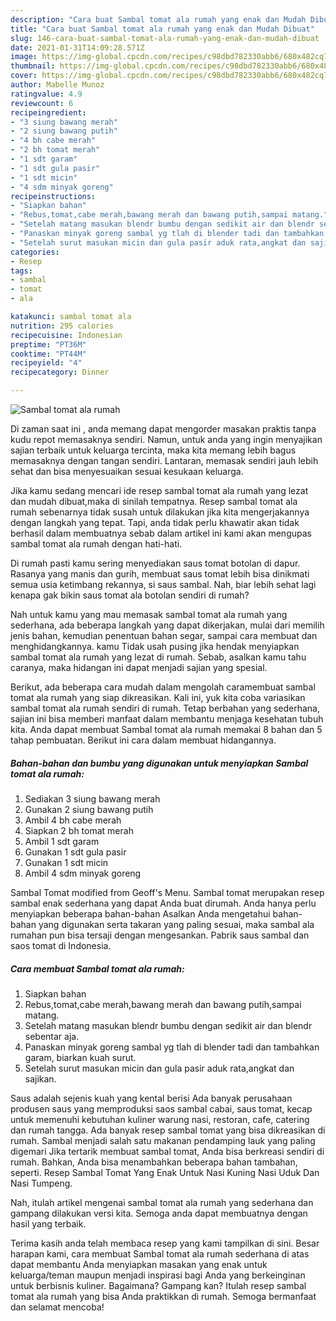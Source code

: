 ```yaml
---
description: "Cara buat Sambal tomat ala rumah yang enak dan Mudah Dibuat"
title: "Cara buat Sambal tomat ala rumah yang enak dan Mudah Dibuat"
slug: 146-cara-buat-sambal-tomat-ala-rumah-yang-enak-dan-mudah-dibuat
date: 2021-01-31T14:09:28.571Z
image: https://img-global.cpcdn.com/recipes/c98dbd782330abb6/680x482cq70/sambal-tomat-ala-rumah-foto-resep-utama.jpg
thumbnail: https://img-global.cpcdn.com/recipes/c98dbd782330abb6/680x482cq70/sambal-tomat-ala-rumah-foto-resep-utama.jpg
cover: https://img-global.cpcdn.com/recipes/c98dbd782330abb6/680x482cq70/sambal-tomat-ala-rumah-foto-resep-utama.jpg
author: Mabelle Munoz
ratingvalue: 4.9
reviewcount: 6
recipeingredient:
- "3 siung bawang merah"
- "2 siung bawang putih"
- "4 bh cabe merah"
- "2 bh tomat merah"
- "1 sdt garam"
- "1 sdt gula pasir"
- "1 sdt micin"
- "4 sdm minyak goreng"
recipeinstructions:
- "Siapkan bahan"
- "Rebus,tomat,cabe merah,bawang merah dan bawang putih,sampai matang."
- "Setelah matang masukan blendr bumbu dengan sedikit air dan blendr sebentar aja."
- "Panaskan minyak goreng sambal yg tlah di blender tadi dan tambahkan garam, biarkan kuah surut."
- "Setelah surut masukan micin dan gula pasir aduk rata,angkat dan sajikan."
categories:
- Resep
tags:
- sambal
- tomat
- ala

katakunci: sambal tomat ala 
nutrition: 295 calories
recipecuisine: Indonesian
preptime: "PT36M"
cooktime: "PT44M"
recipeyield: "4"
recipecategory: Dinner

---
```



![Sambal tomat ala rumah](https://img-global.cpcdn.com/recipes/c98dbd782330abb6/680x482cq70/sambal-tomat-ala-rumah-foto-resep-utama.jpg)

Di zaman  saat ini , anda memang dapat mengorder masakan praktis tanpa kudu repot memasaknya sendiri. Namun, untuk anda yang ingin menyajikan sajian terbaik untuk keluarga tercinta, maka kita memang lebih bagus memasaknya dengan tangan sendiri. Lantaran, memasak sendiri jauh lebih sehat dan bisa menyesuaikan sesuai kesukaan keluarga.

Jika kamu sedang mencari ide resep sambal tomat ala rumah yang lezat dan mudah dibuat,maka di sinilah tempatnya. Resep sambal tomat ala rumah  sebenarnya tidak susah untuk dilakukan jika kita mengerjakannya dengan langkah yang tepat. Tapi, anda tidak perlu khawatir akan tidak berhasil dalam membuatnya 
sebab dalam artikel ini kami akan mengupas sambal tomat ala rumah dengan hati-hati.  

Di rumah pasti kamu sering menyediakan saus tomat botolan di dapur. Rasanya yang manis dan gurih, membuat saus tomat lebih bisa dinikmati semua usia ketimbang rekannya, si saus sambal. Nah, biar lebih sehat lagi kenapa gak bikin saus tomat ala botolan sendiri di rumah?

Nah untuk kamu yang mau memasak sambal tomat ala rumah yang sederhana, ada beberapa langkah yang dapat dikerjakan, mulai dari memilih jenis bahan, kemudian penentuan bahan segar, sampai cara membuat dan menghidangkannya. kamu Tidak usah pusing jika hendak menyiapkan sambal tomat ala rumah yang lezat di rumah. Sebab, asalkan kamu  tahu caranya, maka hidangan ini dapat menjadi sajian yang spesial.

Berikut, ada beberapa cara mudah dalam mengolah caramembuat sambal tomat ala rumah yang siap dikreasikan. Kali ini, yuk kita coba variasikan sambal tomat ala rumah sendiri di rumah. Tetap berbahan yang sederhana, sajian ini bisa memberi manfaat dalam membantu menjaga kesehatan tubuh kita. Anda dapat membuat Sambal tomat ala rumah memakai 8 bahan dan 5 tahap pembuatan. Berikut ini cara dalam membuat hidangannya.

<!--inarticleads1-->

##### Bahan-bahan dan bumbu yang digunakan untuk menyiapkan Sambal tomat ala rumah:

1. Sediakan 3 siung bawang merah
1. Gunakan 2 siung bawang putih
1. Ambil 4 bh cabe merah
1. Siapkan 2 bh tomat merah
1. Ambil 1 sdt garam
1. Gunakan 1 sdt gula pasir
1. Gunakan 1 sdt micin
1. Ambil 4 sdm minyak goreng


Sambal Tomat modified from Geoff&#39;s Menu. Sambal tomat merupakan resep sambal enak sederhana yang dapat Anda buat dirumah. Anda hanya perlu menyiapkan beberapa bahan-bahan Asalkan Anda mengetahui bahan-bahan yang digunakan serta takaran yang paling sesuai, maka sambal ala rumahan pun bisa tersaji dengan mengesankan. Pabrik saus sambal dan saos tomat di Indonesia. 

<!--inarticleads2-->

##### Cara membuat Sambal tomat ala rumah:

1. Siapkan bahan
1. Rebus,tomat,cabe merah,bawang merah dan bawang putih,sampai matang.
1. Setelah matang masukan blendr bumbu dengan sedikit air dan blendr sebentar aja.
1. Panaskan minyak goreng sambal yg tlah di blender tadi dan tambahkan garam, biarkan kuah surut.
1. Setelah surut masukan micin dan gula pasir aduk rata,angkat dan sajikan.


Saus adalah sejenis kuah yang kental berisi Ada banyak perusahaan produsen saus yang memproduksi saos sambal cabai, saus tomat, kecap untuk memenuhi kebutuhan kuliner warung nasi, restoran, cafe, catering dan rumah tangga. Ada banyak resep sambal tomat yang bisa dikreasikan di rumah. Sambal menjadi salah satu makanan pendamping lauk yang paling digemari Jika tertarik membuat sambal tomat, Anda bisa berkreasi sendiri di rumah. Bahkan, Anda bisa menambahkan beberapa bahan tambahan, seperti. Resep Sambal Tomat Yang Enak Untuk Nasi Kuning Nasi Uduk Dan Nasi Tumpeng. 

Nah, itulah artikel mengenai  sambal tomat ala rumah  yang sederhana dan gampang dilakukan versi kita. Semoga anda dapat membuatnya dengan hasil yang terbaik. 

Terima kasih anda telah membaca resep yang kami tampilkan di sini. Besar harapan kami, cara membuat  Sambal tomat ala rumah sederhana di atas dapat membantu Anda menyiapkan masakan yang enak untuk keluarga/teman maupun menjadi inspirasi bagi Anda yang berkeinginan untuk berbisnis kuliner. Bagaimana? Gampang kan? Itulah resep sambal tomat ala rumah yang bisa Anda praktikkan di rumah. Semoga bermanfaat dan selamat mencoba!

